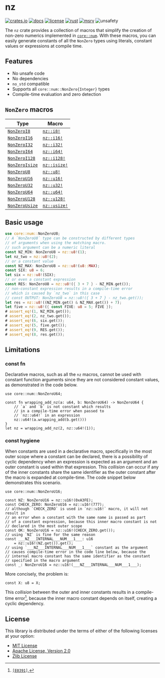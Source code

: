 # nz

[![crates.io](https://img.shields.io/crates/v/nz?style=for-the-badge)](https://crates.io/crates/nz)
[![docs](https://img.shields.io/docsrs/nz/latest?style=for-the-badge)](https://docs.rs/nz)
[![license](https://img.shields.io/badge/License-MIT_OR_Zlib_OR_APACHE_2.0-blue?style=for-the-badge)](#license)
[![rust](https://img.shields.io/github/actions/workflow/status/noelhorvath/nz/rust.yml?event=push&style=for-the-badge)](https://github.com/noelhorvath/nz/actions/workflows/rust.yml)
[![msrv](https://img.shields.io/badge/MSRV-1.56.0-F21D1D?style=for-the-badge)](https://releases.rs/docs/1.56.0/)
![unsafety](https://img.shields.io/badge/unsafe-forbidden-brightgreen?style=for-the-badge)

The `nz` crate provides a collection of macros that simplify the creation
of non-zero numerics implemented in [`core::num`](https://doc.rust-lang.org/core/num/index.html).
With these macros, you can easily generate constants of all the `NonZero`
types using literals, constant values or expressions at compile time.

## Features

* No unsafe code
* No dependencies
* `no_std` compatible
* Supports all `core::num::NonZero{Integer}` types
* Compile-time evaluation and zero detection

## `NonZero` macros

| Type | Macro |
|------|-------|
| [`NonZeroI8`](https://doc.rust-lang.org/stable/core/num/struct.NonZeroI8.html) | [`nz::i8!`](https://docs.rs/nz/latest/nz/macro.i8.html) |
| [`NonZeroI16`](https://doc.rust-lang.org/stable/core/num/struct.NonZeroI16.html) | [`nz::i16!`](https://docs.rs/nz/latest/nz/macro.i16.html) |
| [`NonZeroI32`](https://doc.rust-lang.org/stable/core/num/struct.NonZeroI32.html) | [`nz::i32!`](https://docs.rs/nz/latest/nz/macro.i32.html) |
| [`NonZeroI64`](https://doc.rust-lang.org/stable/core/num/struct.NonZeroI64.html) | [`nz::i64!`](https://docs.rs/nz/latest/nz/macro.i64.html) |
| [`NonZeroI128`](https://doc.rust-lang.org/stable/core/num/struct.NonZeroI128.html) | [`nz::i128!`](https://docs.rs/nz/latest/nz/macro.i128.html) |
| [`NonZeroIsize`](https://doc.rust-lang.org/stable/core/num/struct.NonZeroIsize.html) | [`nz::isize!`](https://docs.rs/nz/latest/nz/macro.isize.html) |
| [`NonZeroU8`](https://doc.rust-lang.org/stable/core/num/struct.NonZeroU8.html) | [`nz::u8!`](https://docs.rs/nz/latest/nz/macro.u8.html) |
| [`NonZeroU16`](https://doc.rust-lang.org/stable/core/num/struct.NonZeroU16.html) | [`nz::u16!`](https://docs.rs/nz/latest/nz/macro.u16.html) |
| [`NonZeroU32`](https://doc.rust-lang.org/stable/core/num/struct.NonZeroU32.html) | [`nz::u32!`](https://docs.rs/nz/latest/nz/macro.u32.html) |
| [`NonZeroU64`](https://doc.rust-lang.org/stable/core/num/struct.NonZeroU64.html) | [`nz::u64!`](https://docs.rs/nz/latest/nz/macro.u64.html) |
| [`NonZeroU128`](https://doc.rust-lang.org/stable/core/num/struct.NonZeroU128.html) | [`nz::u128!`](https://docs.rs/nz/latest/nz/macro.u128.html) |
| [`NonZeroUsize`](https://doc.rust-lang.org/stable/core/num/struct.NonZeroUsize.html) | [`nz::usize!`](https://docs.rs/nz/latest/nz/macro.usize.html) |

## Basic usage

```rust
use core::num::NonZeroU8;
// A `NonZeroU8` type can be constructed by different types
// of arguments when using the matching macro.
// such argument can be a numeric literal
const NZ_MIN: NonZeroU8 = nz::u8!(1);
let nz_two = nz::u8!(2);
// or a constant value
const NZ_MAX: NonZeroU8 = nz::u8!(u8::MAX);
const SIX: u8 = 6;
let six = nz::u8!(SIX);
// or even a constant expression
const RES: NonZeroU8 = nz::u8!({ 3 + 7 } - NZ_MIN.get());
// non-constant expression results in a compile-time error
// which is caused by `nz_two` in this case
// const OUTPUT: NonZeroU8 = nz::u8!({ 3 + 7 } - nz_two.get());
let res = nz::u8!((NZ_MIN.get() & NZ_MAX.get()) + 7);
let five = nz::u8!({ const FIVE: u8 = 5; FIVE });
# assert_eq!(1, NZ_MIN.get());
# assert_eq!(2, nz_two.get());
# assert_eq!(6, six.get());
# assert_eq!(5, five.get());
# assert_eq!(9, RES.get());
# assert_eq!(8, res.get());
```

## Limitations

### const fn

Declarative macros, such as all the `nz` macros, cannot be used with
constant function arguments since they are not considered constant
values, as demonstrated in the code below.

```rust, compile_fail
use core::num::NonZeroU64;

const fn wrapping_add_nz(a: u64, b: NonZeroU64) -> NonZeroU64 {
    // `a` and `b` is not constant which results
    // in a compile-time error when passed to
    // `nz::u64!` in an expression
    nz::u64!(a.wrapping_add(b.get()))
}
let nz = wrapping_add_nz(2, nz::u64!(1));
```

### const hygiene

When constants are used in a declarative macro, specifically in the
most outer scope where a constant can be declared, there is a possibility
of cyclic dependency when an expression is expected as an argument and an
outer constant is used within that expression. This *collision* can occur
if any of the inner constants share the same identifier as the outer constant
after the macro is expanded at compile-time. The code snippet below demonstrates
this scenario.

```rust, compile_fail
use core::num::NonZeroU16;

const NZ: NonZeroU16 = nz::u16!(0xA3FE);
const CHECK_ZERO: NonZeroU16 = nz::u16!(777);
// although `CHECK_ZERO` is used in `nz::u16!` macro, it will not result in
// an error when a constant with the same name is passed as part
// of a constant expression, because this inner macro constant is not
// declared in the most outer scope
const OK: NonZeroU16 = nz::u16!(CHECK_ZERO.get());
// using `NZ` is fine for the same reason
const ___NZ___INTERNAL___NUM___1___: u16
    = nz::u16!(NZ.get()).get();
// using `___NZ___INTERNAL___NUM___1___` constant as the argument
// causes compile-time error in the code line below, because the
// internal macro constant has the same identifier as the constant
// specified in the macro argument
const _: NonZeroU16 = nz::u16!(___NZ___INTERNAL___NUM___1___);
```

More concisely, the problem is:

```rust, compile_fail
const X: u8 = X;
```

This *collision* between the outer and inner constants results in a compile-time
error[^cd_error], because the inner macro constant depends on itself, creating
a cyclic dependency.

[^cd_error]: [`[E0391]`](https://doc.rust-lang.org/error_codes/E0391.html),

## License

This library is distributed under the terms of either of the following licenses at your option:

- [MIT License](http://opensource.org/licenses/MIT)
- [Apache License, Version 2.0](http://www.apache.org/licenses/LICENSE-2.0)
- [Zlib License](http://www.apache.org/licenses/LICENSE-2.0)
